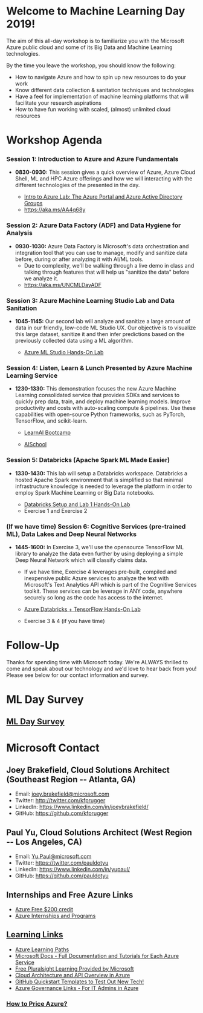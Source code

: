 # Welcome to Machine Learning Day 2019!

The aim of this all-day workshop is to familiarize you with the Microsoft Azure public cloud and some of its Big Data and Machine Learning technologies. 

By the time you leave the workshop, you should know the following:
- How to navigate Azure and how to spin up new resources to do your work
- Know different data collection & sanitation techniques and technologies
- Have a feel for implementation of machine learning platforms that will facilitate your research aspirations
- How to have fun working with scaled, (almost) unlimited cloud resources









# Workshop Agenda

### Session 1: Introduction to Azure and Azure Fundamentals 

- **0830-0930:** This session gives a quick overview of Azure, Azure Cloud Shell, ML and HPC Azure offerings and how we will interacting with the different technologies of the presented in the day.
  
  - [Intro to Azure Lab: The Azure Portal and Azure Active Directory Groups](AAD/AAD.md)
  - https://aka.ms/AA4q68y

### Session 2: Azure Data Factory (ADF) and Data Hygiene for Analysis
- **0930-1030:** Azure Data Factory is Microsoft's data orchestration and integration tool that you can use to manage, modify and sanitize data before, during or after analyzing it with AI/ML tools.
  - Due to complexity, we'll be walking through a live demo in class and talking through features that will help us "sanitize the data" before we analyze it.
  - https://aka.ms/UNCMLDayADF

### Session 3: Azure Machine Learning Studio Lab and Data Sanitation
- **1045-1145:** Our second lab will analyze and sanitize a large amount of data in our friendly, low-code ML Studio UX. Our objective is to visualize this large dataset, sanitize it and then infer predictions based on the previously collected data using a ML algorithm.

  - [Azure ML Studio Hands-On Lab](MLStudio/create-experiment.md)

### Session 4: Listen, Learn & Lunch Presented by Azure Machine Learning Service
- **1230-1330:** This demonstration focuses the new Azure Machine Learning consolidated service that provides SDKs and services to quickly prep data, train, and deploy machine learning models. Improve productivity and costs with auto-scaling compute & pipelines. Use these capabilities with open-source Python frameworks, such as PyTorch, TensorFlow, and scikit-learn.
  
  - [LearnAI Bootcamp](https://github.com/Azure/data-ai-iot/tree/master/LearnAI-bootcamp)

  - [AISchool](https://github.com/Azure/data-ai-iot/tree/master/AISchool)
### Session 5: Databricks (Apache Spark ML Made Easier)
- **1330-1430:** This lab will setup a Databricks workspace. Databricks a hosted Apache Spark environment that is simplified so that minimal infrastructure knowledge is needed to leverage the platform in order to employ Spark Machine Learning or Big Data notebooks.

  - [Databricks Setup and Lab 1 Hands-On Lab](https://github.com/Microsoft/MCW-Cognitive-services-and-deep-learning/blob/master/Hands-on%20lab/HOL%20step-by%20step%20-%20Cognitive%20services%20and%20deep%20learning.md#exercise-1-setup-azure-databricks-workspace)
  - Exercise 1 and Exercise 2

### (If we have time) Session 6: Cognitive Services (pre-trained ML), Data Lakes and Deep Neural Networks
- **1445-1600:** In Exercise 3, we'll use the opensource TensorFlow ML library to analyze the data even further by using deploying a simple Deep Neural Network which will classify claims data.
  - If we have time, Exercise 4 leverages pre-built, compiled and inexpensive public Azure services to analyze the text with Microsoft's Text Analytics API which is part of the Cognitive Services toolkit. These services can be leverage in ANY code, anywhere securely so long as the code has access to the internet.

  - [Azure Databricks + TensorFlow Hands-On Lab](DatabricksML/HOL%20step-by%20step%20-%20Cognitive%20services%20and%20deep%20learning.md#exercise-3-create-and-deploy-a-tensorflow-model)
  - Exercise 3 & 4 (if you have time)

# Follow-Up
Thanks for spending time with Microsoft today. We're ALWAYS thrilled to come and speak about our technology and we'd love to hear back from you! Please see below for our contact information and survey.
# ML Day Survey
## **[ML Day Survey](https://forms.office.com/Pages/ResponsePage.aspx?id=v4j5cvGGr0GRqy180BHbR3vmVKFttl1JjVF3shHsVeNUQ1lHWjFQSDU1M0dYMkI2STdBSE1NNUhFTy4u)**
# Microsoft Contact
## Joey Brakefield, Cloud Solutions Architect (Southeast Region -- Atlanta, GA)
- Email:    joey.brakefield@microsoft.com 
- Twitter:  http://twitter.com/kfprugger
- LinkedIn: https://www.linkedin.com/in/joeybrakefield/ 
- GitHub:   https://github.com/kfprugger
## Paul Yu, Cloud Solutions Architect (West Region -- Los Angeles, CA)
- Email: Yu.Paul@microsoft.com
- Twitter: https://twitter.com/pauldotyu
- LinkedIn: https://www.linkedin.com/in/yupaul/
- GitHub: https://github.com/pauldotyu



## Internships and Free Azure Links
- [Azure Free $200 credit](https://azure.microsoft.com/en-us/offers/ms-azr-0044p/)
- [Azure Internships and Programs](https://careers.microsoft.com/us/en/ur-lp-united-states)

## [Learning Links](https://github.com/kfprugger/MLDay/blob/master/Training.md#training-links-for-azure)
- [Azure Learning Paths](https://docs.microsoft.com/en-us/learn/browse/?products=azure%2Cvs-code)
- [Microsoft Docs - Full Documentation and Tutorials for Each Azure Service](https://docs.microsoft.com/en-us/azure/#pivot=products&panel=all)
- [Free Pluralsight Learning Provided by Microsoft](https://www.pluralsight.com/partners/microsoft/azure?aid=7010a000001xDURAA2)
- [Cloud Architecture and API Overview in Azure](https://channel9.msdn.com/shows/Azure-Friday/Learning-Azure-Part-2-Architecture-and-interactive-APIs-for-NET-and-REST-APIs?ocid=AID754288&wt.mc_id=CFID0314)
- [GitHub Quickstart Templates to Test Out New Tech!](https://github.com/Azure/azure-quickstart-templates)
- [Azure Governance Links - For IT Admins in Azure](https://www.linkedin.com/feed/update/urn:li:activity:6488065944924094464/)

### [How to Price Azure?](https://azure.microsoft.com/en-us/pricing/calculator/?msclkid=f7ddc7cbfbb91f535bb19b8084682384&OCID=AID719825_SEM_YI7Ea97y&lnkd=Bing_Azure_Brand&dclid=CInq6rjwieACFdBgwQodZYYAxw)
